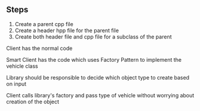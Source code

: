 ## Steps

1. Create a parent cpp file
2. Create a header hpp file for the parent file
3. Create both header file and cpp file for a subclass of the parent

Client has the normal code

Smart Client has the code which uses Factory Pattern to implement the
vehicle class

Library should be responsible to decide which object type to create based on input

Client calls library's factory and pass type of vehicle
without worrying about creation of the object
